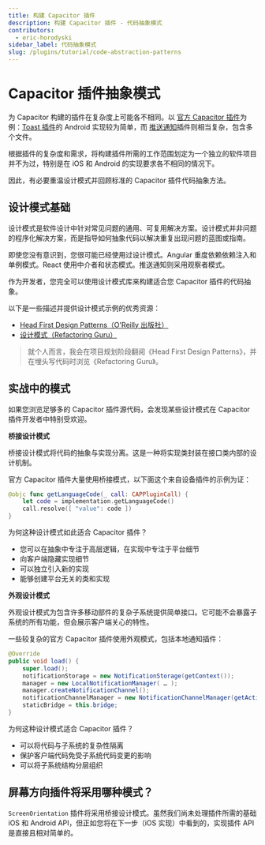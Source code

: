 ```yaml
---
title: 构建 Capacitor 插件
description: 构建 Capacitor 插件 - 代码抽象模式
contributors:
  - eric-horodyski
sidebar_label: 代码抽象模式
slug: /plugins/tutorial/code-abstraction-patterns
---
```


# Capacitor 插件抽象模式

为 Capacitor 构建的插件在复杂度上可能各不相同。以 <a href="https://capacitorjs.com/docs/plugins" target="_blank">官方 Capacitor 插件</a>为例：<a href="https://github.com/ionic-team/capacitor-plugins/blob/main/toast/android/src/main/java/com/capacitorjs/plugins/toast/Toast.java" target="_blank">Toast 插件</a>的 Android 实现较为简单，而 <a href="https://github.com/ionic-team/capacitor-plugins/tree/main/push-notifications/android/src/main/java/com/capacitorjs/plugins/pushnotifications" target="_blank">推送通知</a>插件则相当复杂，包含多个文件。

根据插件的复杂度和需求，将构建插件所需的工作范围划定为一个独立的软件项目并不为过，特别是在 iOS 和 Android 的实现要求各不相同的情况下。

因此，有必要重温设计模式并回顾标准的 Capacitor 插件代码抽象方法。

## 设计模式基础

设计模式是软件设计中针对常见问题的通用、可复用解决方案。设计模式并非问题的程序化解决方案，而是指导如何抽象代码以解决重复出现问题的蓝图或指南。

即使您没有意识到，您很可能已经使用过设计模式。Angular 重度依赖依赖注入和单例模式。React 使用中介者和状态模式。推送通知则采用观察者模式。

作为开发者，您完全可以使用设计模式库来构建适合您 Capacitor 插件的代码抽象。

以下是一些描述并提供设计模式示例的优秀资源：

- <a href="https://www.oreilly.com/library/view/head-first-design/0596007124/" target="_blank">Head First Design Patterns（O'Reilly 出版社）</a>
- <a href="https://refactoring.guru/design-patterns" target="_blank">设计模式（Refactoring Guru）</a>

> 就个人而言，我会在项目规划阶段翻阅《Head First Design Patterns》，并在埋头写代码时浏览《Refactoring Guru》。

## 实战中的模式

如果您浏览足够多的 Capacitor 插件源代码，会发现某些设计模式在 Capacitor 插件开发者中特别受欢迎。

**桥接设计模式**

桥接设计模式将代码的抽象与实现分离。这是一种将实现类封装在接口类内部的设计机制。

官方 Capacitor 插件大量使用桥接模式，以下面这个来自设备插件的示例为证：

```swift
@objc func getLanguageCode(_ call: CAPPluginCall) {
    let code = implementation.getLanguageCode()
    call.resolve([ "value": code ])
}
```

为何这种设计模式如此适合 Capacitor 插件？

- 您可以在抽象中专注于高层逻辑，在实现中专注于平台细节
- 向客户端隐藏实现细节
- 可以独立引入新的实现
- 能够创建平台无关的类和实现

**外观设计模式**

外观设计模式为包含许多移动部件的复杂子系统提供简单接口。它可能不会暴露子系统的所有功能，但会展示客户端关心的特性。

一些较复杂的官方 Capacitor 插件使用外观模式，包括本地通知插件：

```java
@Override
public void load() {
    super.load();
    notificationStorage = new NotificationStorage(getContext());
    manager = new LocalNotificationManager( … );
    manager.createNotificationChannel();
    notificationChannelManager = new NotificationChannelManager(getActivity());
    staticBridge = this.bridge;
}
```

为何这种设计模式适合 Capacitor 插件？

- 可以将代码与子系统的复杂性隔离
- 保护客户端代码免受子系统代码变更的影响
- 可以将子系统结构分层组织

## 屏幕方向插件将采用哪种模式？

`ScreenOrientation` 插件将采用桥接设计模式。虽然我们尚未处理插件所需的基础 iOS 和 Android API，但正如您将在下一步（iOS 实现）中看到的，实现插件 API 是直接且相对简单的。